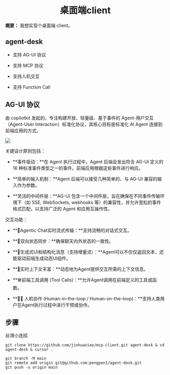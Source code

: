 <h1 align="center" id="桌面端client">桌面端client</h1>

**概要：** 我想实现个桌面端 client。



## agent-desk

- 支持 AG-UI 协议

- 支持 MCP 协议

- 支持人机交互

- 支持 Function Call

  

## AG-UI 协议

由 copilotkit 发起的，专注构建开放、轻量级、基于事件的 Agent-用户交互（Agent-User Interaction）标准化协议，其核心目标是标准化 AI Agent 连接到前端应用的方式。

![](https://cdn.jsdelivr.net/gh/pengpen1/blog-images/agui.png)

关键设计原则包括：

- **事件驱动：**在 Agent 执行过程中，Agent 后端会发出符合 AG-UI 定义的 16 种标准事件类型之一的事件。前端应用根据这些事件进行响应。

- **简单的输入机制：**Agent 后端可以接受几种简单的、与 AG-UI 兼容的输入作为参数。

- **灵活的中间件层：**AG-UI 包含一个中间件层，旨在确保在不同事件传输环境下（如 SSE, WebSockets, webhooks 等）的兼容性，并允许宽松的事件格式匹配，以支持广泛的 Agent 和应用互操作性。



交互功能：

- **💬Agentic Chat实时流式传输：**支持流畅的对话式交互。

- **🔄双向状态同步：**确保聊天内外状态的一致性。

- **🧩生成式UI和结构化消息（支持增量流）：**Agent可以不仅仅返回文本，还能驱动前端生成动态UI组件。

- **🧠实时上下文丰富：**动态地为Agent提供交互所需的上下文信息。

- **🛠️前端工具调用 (Tool Calls)：**允许Agent调用在前端定义的工具或函数。

- **🧑‍💻 人机协作 (Human-in-the-loop / Human-on-the-loop)：**支持人类用户在Agent执行过程中进行干预或协作。



## 步骤

丝滑小连招

```shell
git clone https://github.com/jinhuaxiao/mcp-client.git agent-desk & cd agent-desk & cursor .

git branch -M main
git remote add origin git@github.com:pengpen1/agent-desk.git
git push -u origin main
```

